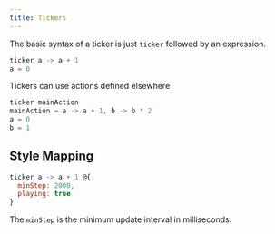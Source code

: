 ```yaml
---
title: Tickers
---
```


The basic syntax of a ticker is just `ticker` followed by an expression.

```js
ticker a -> a + 1
a = 0
```

Tickers can use actions defined elsewhere

```js
ticker mainAction
mainAction = a -> a + 1, b -> b * 2
a = 0
b = 1
```

## Style Mapping

```js
ticker a -> a + 1 @{
  minStep: 2000,
  playing: true
}
```

The `minStep` is the minimum update interval in milliseconds.
